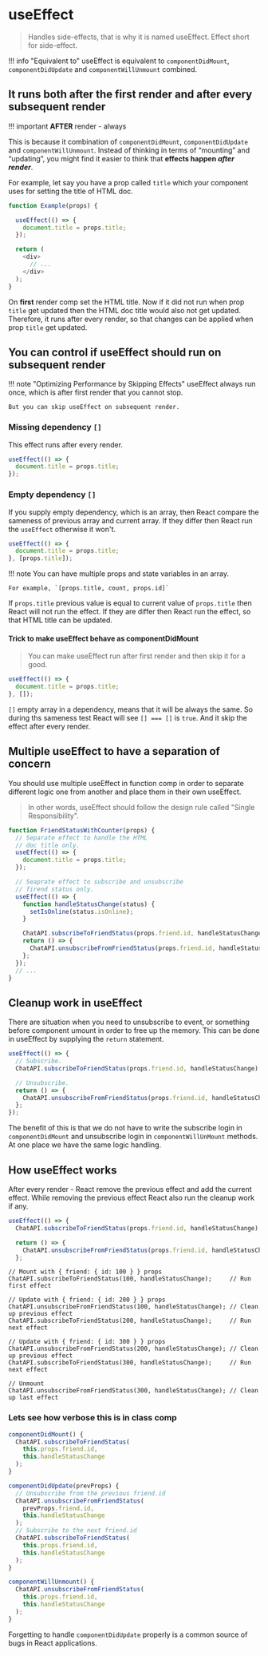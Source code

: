 # useEffect

> Handles side-effects, that is why it is named useEffect. Effect short for side-effect.

!!! info "Equivalent to"
    useEffect is equivalent to `componentDidMount`, `componentDidUpdate` and `componentWillUnmount` combined.

## It runs both after the first render and after every subsequent render

!!! important
    **AFTER** render - always

This is because it combination of `componentDidMount`, `componentDidUpdate` and `componentWillUnmount`. Instead of thinking in terms of “mounting” and “updating”, you might find it easier to think that **effects happen _after render_**.

For example, let say you have a prop called `title` which your component uses for setting the title of HTML doc.

```js
function Example(props) {

  useEffect(() => {
    document.title = props.title;
  });

  return (
    <div>
      // ...
    </div>
  );
}
```

On **first** render comp set the HTML title. Now if it did not run when prop `title` get updated then the HTML doc title would also not get updated. Therefore, it runs after every render, so that changes can be applied when prop `title` get updated.

## You can control if useEffect should run on subsequent render

!!! note "Optimizing Performance by Skipping Effects"
    useEffect always run once, which is after first render that you cannot stop.

    But you can skip useEffect on subsequent render.

### Missing dependency `[]`

This effect runs after every render.

```js
useEffect(() => {
  document.title = props.title;
});
```

### Empty dependency `[]`

If you supply empty dependency, which is an array, then React compare the sameness of previous array and current array. If they differ then React run the `useEffect` otherwise it won't.

```js
useEffect(() => {
  document.title = props.title;
}, [props.title]);
```

!!! note
    You can have multiple props and state variables in an array.

    For example, `[props.title, count, props.id]`

If `props.title` previous value is equal to current value of `props.title` then React will not run the effect. If they are differ then React run the effect, so that HTML title can be updated.

#### Trick to make useEffect behave as componentDidMount

> You can make useEffect run after first render and then skip it for a good.

```js
useEffect(() => {
  document.title = props.title;
}, []);
```

`[]` empty array in a dependency, means that it will be always the same. So during ths sameness test React will see `[] === []` is `true`. And it skip the effect after every render.

## Multiple useEffect to have a separation of concern

You should use multiple useEffect in function comp in order to separate different logic one from another and place them in their own useEffect.

> In other words, useEffect should follow the design rule called "Single Responsibility".

```js
function FriendStatusWithCounter(props) {
  // Separate effect to handle the HTML
  // doc title only.
  useEffect(() => {
    document.title = props.title;
  });

  // Seaprate effect to subscribe and unsubscribe
  // firend status only.
  useEffect(() => {
    function handleStatusChange(status) {
      setIsOnline(status.isOnline);
    }

    ChatAPI.subscribeToFriendStatus(props.friend.id, handleStatusChange);
    return () => {
      ChatAPI.unsubscribeFromFriendStatus(props.friend.id, handleStatusChange);
    };
  });
  // ...
}
```

## Cleanup work in useEffect

There are situation when you need to unsubscribe to event, or something before component umount in order to free up the memory. This can be done in useEffect by supplying the `return` statement.

```js
useEffect(() => {
  // Subscribe.
  ChatAPI.subscribeToFriendStatus(props.friend.id, handleStatusChange);

  // Unsubscribe.
  return () => {
    ChatAPI.unsubscribeFromFriendStatus(props.friend.id, handleStatusChange);
  };
});
```

The benefit of this is that we do not have to write the subscribe login in `componentDidMount` and unsubscribe login in `componentWillUnMount` methods. At one place we have the same logic handling.

## How useEffect works

After every render - React remove the previous effect and add the current effect. While removing the previous effect React also run the cleanup work if any.

```js
useEffect(() => {
  ChatAPI.subscribeToFriendStatus(props.friend.id, handleStatusChange);

  return () => {
    ChatAPI.unsubscribeFromFriendStatus(props.friend.id, handleStatusChange);
  };
```

```
// Mount with { friend: { id: 100 } } props
ChatAPI.subscribeToFriendStatus(100, handleStatusChange);     // Run first effect

// Update with { friend: { id: 200 } } props
ChatAPI.unsubscribeFromFriendStatus(100, handleStatusChange); // Clean up previous effect
ChatAPI.subscribeToFriendStatus(200, handleStatusChange);     // Run next effect

// Update with { friend: { id: 300 } } props
ChatAPI.unsubscribeFromFriendStatus(200, handleStatusChange); // Clean up previous effect
ChatAPI.subscribeToFriendStatus(300, handleStatusChange);     // Run next effect

// Unmount
ChatAPI.unsubscribeFromFriendStatus(300, handleStatusChange); // Clean up last effect
```

### Lets see how verbose this is in class comp

```js
componentDidMount() {
  ChatAPI.subscribeToFriendStatus(
    this.props.friend.id,
    this.handleStatusChange
  );
}

componentDidUpdate(prevProps) {
  // Unsubscribe from the previous friend.id
  ChatAPI.unsubscribeFromFriendStatus(
    prevProps.friend.id,
    this.handleStatusChange
  );
  // Subscribe to the next friend.id
  ChatAPI.subscribeToFriendStatus(
    this.props.friend.id,
    this.handleStatusChange
  );
}

componentWillUnmount() {
  ChatAPI.unsubscribeFromFriendStatus(
    this.props.friend.id,
    this.handleStatusChange
  );
}
```

Forgetting to handle `componentDidUpdate` properly is a common source of bugs in React applications.
